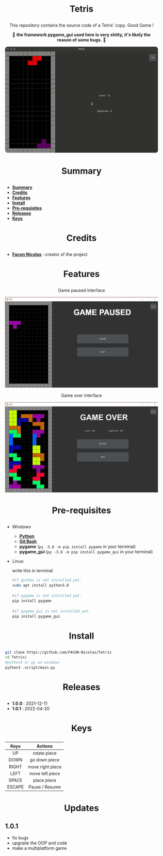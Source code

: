 #

# <p align="center">Tetris</p>

<p align="center">This repository contains the source code of a Tetris' copy. Good Game !</p>

<p align="center">💩 <b>the framework pygame_gui used here is very shitty, it's likely the reason of some bugs.</b> 💩 </p>

<p align="center"><img src="https://raw.githubusercontent.com/FACON-Nicolas/FACON-Nicolas/main/resources/tetris.gif" alt="" width="600"></p>

#

# <p align="center">Summary</p>

* **[Summary](#summary)**
* **[Credits](#credits)**
* **[Features](#features)**
* **[Install](#Install)**
* **[Pre-requisites](#Prerequisites)**
* **[Releases](#releases)**
* **[Keys](#keys)**

#

# <p align="center"> Credits </p>

* **[Facon Nicolas](https://github.com/FACON-Nicolas)** : creator of the project

#

# <p align="center">Features</p>

<p align="center">Game paused interface</p>
 
<p align="center"><img src="images/paused.png" width="600"></p>
 
<p align="center">Game over interface<br/></p>
 
<p align="center"><img src="images/game_over.png" width="600"><br/></p>

#

# <p align="center"> Pre-requisites </p>

 + Windows
    - **[Python](https://www.python.org/downloads/)**
    - **[Git Bash](https://gitforwindows.org/)**
    - **pygame** (``py -3.8 -m pip install pygame`` in your terminal)
    - **pygame_gui** (``py -3.8 -m pip install pygame_gui`` in your terminal)

 + Linux:
 
    write this in terminal 
    ```sh
    #if python is not installed yet.
    sudo apt install python3.8

    #if pygame is not installed yet.
    pip install pygame

    #if pygame_gui is not installed yet.
    pip install pygame_gui
    ```

#

# <p align="center" >Install</p>

```sh
git clone https://github.com/FACON-Nicolas/Tetris
cd Tetris/
#python3 or py on windows
python3 .script/main.py
```

# <p align="center"> Releases </p> 

 + **1.0.0** : 2021-12-11
 + **1.0.1** : 2022-04-20

#

# <p align="center"> Keys </p>

<table align="center">
 <thead>
  <tr>
   <th><b>Keys</b></th>
   <th><b>Actions</b></th>
  </tr>
 </thead>
 <tbody>
  <tr>
   <td align="center">UP</td>
   <td align="center">rotate piece</td>
  </tr>
  <tr>
   <td align="center">DOWN</td>
   <td align="center">go down piece</td>
  </tr>
  <tr>
   <td align="center">RIGHT</td>
   <td align="center">move right piece</td>
  </tr>
  <tr>
   <td align="center">LEFT</td>
   <td align="center">move left piece</td>
  </tr>
  <tr>
   <td align="center">SPACE</td>
   <td align="center">place piece</td>
  </tr>
  <tr>
   <td align="center">ESCAPE</td>
   <td align="center">Pause / Resume</td>
  </tr>
</tbody>
</table>

#

# <p align="center">Updates</p>

## 1.0.1

  + fix bugs
  + upgrade the OOP and code
  + make a multiplatform game



